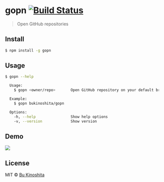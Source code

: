 # gopn [![Build Status](https://travis-ci.org/bukinoshita/gopn.svg?branch=master)](https://travis-ci.org/bukinoshita/gopn)

> Open GitHub repositories


## Install
```bash
$ npm install -g gopn
```


## Usage
```bash
$ gopn --help

  Usage:
    $ gopn <owner/repo>       Open GitHub repository on your default browser

  Example:
    $ gopn bukinoshita/gopn

  Options:
    -h, --help                Show help options
    -v, --version             Show version
```


## Demo

![](https://github.com/bukinoshita/gopn/blob/master/demo.gif)


## License

MIT © [Bu Kinoshita](https://bukinoshita.io)
